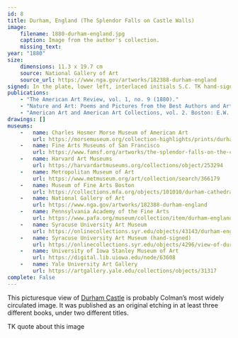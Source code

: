 ```yaml
---
id: 8
title: Durham, England (The Splendor Falls on Castle Walls)
image:
    filename: 1880-durham-england.jpg
    caption: Image from the author's collection.
    missing_text: 
year: "1880"
size:
    dimensions: 11.3 x 19.7 cm
    source: National Gallery of Art
    source_url: https://www.nga.gov/artworks/182388-durham-england
signed: In the plate, lower left, interlaced initials S.C. TK hand-signed
publications:
    - "The American Art Review, vol. 1, no. 9 (1880)."
    - "Nature and Art: Poems and Pictures from the Best Authors and Artists. Boston: Estes and Lauriat, 1882."
    - "American Art and American Art Collections, vol. 2. Boston: E.W. Walker & Company, 1889."
drawings: []
museums: 
    -   name: Charles Hosmer Morse Museum of American Art
        url: https://morsemuseum.org/collection-highlights/prints/durham-england-2/
    -   name: Fine Arts Museums of San Francisco
        url: https://www.famsf.org/artworks/the-splendor-falls-on-the-castle-walls-durham-england
    -   name: Harvard Art Museums
        url: https://harvardartmuseums.org/collections/object/253294
    -   name: Metropolitan Museum of Art
        url: https://www.metmuseum.org/art/collection/search/366179
    -   name: Museum of Fine Arts Boston
        url: https://collections.mfa.org/objects/101010/durham-cathedral-england
    -   name: National Gallery of Art
        url: https://www.nga.gov/artworks/182388-durham-england
    -   name: Pennsylvania Academy of the Fine Arts
        url: https://www.pafa.org/museum/collection/item/durham-england
    -   name: Syracuse University Art Museum
        url: https://onlinecollections.syr.edu/objects/43143/durham-england
    -   name: Syracuse University Art Museum (hand-signed)
        url: https://onlinecollections.syr.edu/objects/4296/view-of-durham-england
    -   name: University of Iowa Stanley Museum of Art
        url: https://digital.lib.uiowa.edu/node/63608
    -   name: Yale University Art Gallery
        url: https://artgallery.yale.edu/collections/objects/31317
complete: False
---
```

This picturesque view of [Durham Castle](https://en.wikipedia.org/wiki/Durham_Castle) is probably Colman’s most widely circulated image. It was published as an original etching in at least three different books, under two different titles. 

TK quote about this image